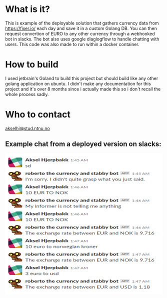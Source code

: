 # What is it?
This is example of the deployable solution that gathers currency data from https://fixer.io/ each day and save it in a custom Golang DB. You can then request convertion of EURO to any other currency through a webhooked bot in slacks. The bot also uses google diaglogflow to handle chatting with users. This code was also made to run within a docker container. 

# How to build
I used jetbrain's Goland to build this project but should build like any other golang application on ubuntu. I didn't make any documentation for this project and it's over 8 months since i actually made this so i don't recall the whole process sadly.

# Who to contact
akselhj@stud.ntnu.no

## Example chat from a deployed version on slacks:
<img src="https://github.com/Avokadoen/CurrencyCloudSolution/blob/master/example.PNG" height="450" width="900" />
